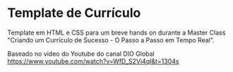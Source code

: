 # Template de Currículo 

Template em HTML e CSS para um breve hands on durante a Master Class "Criando um Currículo de Sucesso - O Passo a Passo em Tempo Real".

Baseado no video do Youtube do canal DIO Global
https://www.youtube.com/watch?v=WfD_S2Vi4qI&t=1304s

